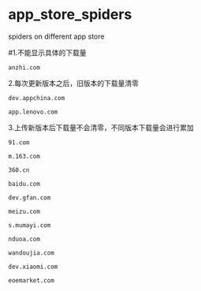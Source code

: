 app_store_spiders
=================
spiders on different app store

#1.不能显示具体的下载量

	anzhi.com
	
2.每次更新版本之后，旧版本的下载量清零
	
	dev.appchina.com
	
	app.lenovo.com
	
3.上传新版本后下载量不会清零，不同版本下载量会进行累加
	
	91.com
	
	m.163.com
	
	360.cn
	
	baidu.com
	
	dev.gfan.com
	
	meizu.com
	
	s.mumayi.com
	
	nduoa.com
	
	wandoujia.com
	
	dev.xiaomi.com
	
	eoemarket.com
	

